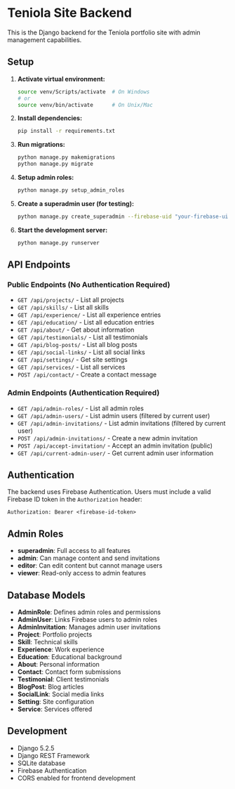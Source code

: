# Teniola Site Backend

This is the Django backend for the Teniola portfolio site with admin management capabilities.

## Setup

1. **Activate virtual environment:**
   ```bash
   source venv/Scripts/activate  # On Windows
   # or
   source venv/bin/activate      # On Unix/Mac
   ```

2. **Install dependencies:**
   ```bash
   pip install -r requirements.txt
   ```

3. **Run migrations:**
   ```bash
   python manage.py makemigrations
   python manage.py migrate
   ```

4. **Setup admin roles:**
   ```bash
   python manage.py setup_admin_roles
   ```

5. **Create a superadmin user (for testing):**
   ```bash
   python manage.py create_superadmin --firebase-uid "your-firebase-uid" --email "your-email@example.com" --display-name "Your Name"
   ```

6. **Start the development server:**
   ```bash
   python manage.py runserver
   ```

## API Endpoints

### Public Endpoints (No Authentication Required)
- `GET /api/projects/` - List all projects
- `GET /api/skills/` - List all skills
- `GET /api/experience/` - List all experience entries
- `GET /api/education/` - List all education entries
- `GET /api/about/` - Get about information
- `GET /api/testimonials/` - List all testimonials
- `GET /api/blog-posts/` - List all blog posts
- `GET /api/social-links/` - List all social links
- `GET /api/settings/` - Get site settings
- `GET /api/services/` - List all services
- `POST /api/contact/` - Create a contact message

### Admin Endpoints (Authentication Required)
- `GET /api/admin-roles/` - List all admin roles
- `GET /api/admin-users/` - List admin users (filtered by current user)
- `GET /api/admin-invitations/` - List admin invitations (filtered by current user)
- `POST /api/admin-invitations/` - Create a new admin invitation
- `POST /api/accept-invitation/` - Accept an admin invitation (public)
- `GET /api/current-admin-user/` - Get current admin user information

## Authentication

The backend uses Firebase Authentication. Users must include a valid Firebase ID token in the `Authorization` header:

```
Authorization: Bearer <firebase-id-token>
```

## Admin Roles

- **superadmin**: Full access to all features
- **admin**: Can manage content and send invitations
- **editor**: Can edit content but cannot manage users
- **viewer**: Read-only access to admin features

## Database Models

- **AdminRole**: Defines admin roles and permissions
- **AdminUser**: Links Firebase users to admin roles
- **AdminInvitation**: Manages admin user invitations
- **Project**: Portfolio projects
- **Skill**: Technical skills
- **Experience**: Work experience
- **Education**: Educational background
- **About**: Personal information
- **Contact**: Contact form submissions
- **Testimonial**: Client testimonials
- **BlogPost**: Blog articles
- **SocialLink**: Social media links
- **Setting**: Site configuration
- **Service**: Services offered

## Development

- Django 5.2.5
- Django REST Framework
- SQLite database
- Firebase Authentication
- CORS enabled for frontend development
